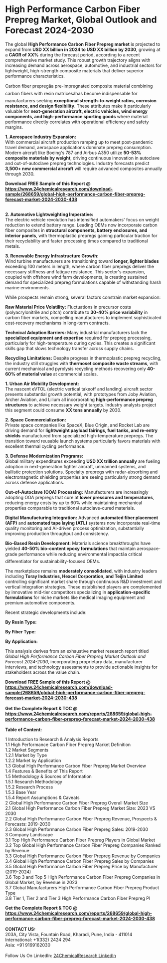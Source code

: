 <h1>High Performance Carbon Fiber Prepreg Market, Global Outlook and Forecast 2024-2030</h1><p>The global <strong>High Performance Carbon Fiber Prepreg market</strong> is projected to expand from <strong>USD XX billion in 2024 to USD XX billion by 2030</strong>, growing at a <strong>CAGR of XX%</strong> during the forecast period, according to a recent comprehensive market study. This robust growth trajectory aligns with increasing demand across aerospace, automotive, and industrial sectors for lightweight, high-strength composite materials that deliver superior performance characteristics.</p><p>Carbon fiber prepregâa pre-impregnated composite material combining carbon fibers with resin matricesâhas become indispensable for manufacturers seeking <strong>exceptional strength-to-weight ratios, corrosion resistance, and design flexibility</strong>. These attributes make it particularly valuable for <strong>next-generation aircraft, electric vehicles, wind energy components, and high-performance sporting goods</strong> where material performance directly correlates with operational efficiency and safety margins.</p><p><strong>1. Aerospace Industry Expansion:</strong><br>
With commercial aircraft production ramping up to meet post-pandemic travel demand, aerospace applications dominate prepreg consumption. Modern aircraft like Boeing's 787 and Airbus A350 utilize <strong>50-53% composite materials by weight</strong>, driving continuous innovation in autoclave and out-of-autoclave prepreg technologies. Industry forecasts predict <strong>3,500+ new commercial aircraft</strong> will require advanced composites annually through 2030.</p><div><b>Download FREE Sample of this Report @ 
            <a href="https://www.24chemicalresearch.com/download-sample/268659/global-high-performance-carbon-fiber-prepreg-forecast-market-2024-2030-438">
            https://www.24chemicalresearch.com/download-sample/268659/global-high-performance-carbon-fiber-prepreg-forecast-market-2024-2030-438</a></b></div><br><p><strong>2. Automotive Lightweighting Imperative:</strong><br>
The electric vehicle revolution has intensified automakers' focus on weight reduction to extend battery range. Leading OEMs now incorporate carbon fiber composites in <strong>structural components, battery enclosures, and interior panels</strong>, with thermoplastic prepregs gaining particular traction for their recyclability and faster processing times compared to traditional metals.</p><p><strong>3. Renewable Energy Infrastructure Growth:</strong><br>
Wind turbine manufacturers are transitioning toward <strong>longer, lighter blades</strong> exceeding 100 meters in length, where carbon fiber prepregs deliver the necessary stiffness and fatigue resistance. This sector's expansion, coupled with offshore wind farm developments, is creating sustained demand for specialized prepreg formulations capable of withstanding harsh marine environments.</p><p>While prospects remain strong, several factors constrain market expansion:</p><p><strong>Raw Material Price Volatility:</strong> Fluctuations in precursor costs (polyacrylonitrile and pitch) contribute to <strong>30-40% price variability</strong> in carbon fiber markets, compelling manufacturers to implement sophisticated cost-recovery mechanisms in long-term contracts.</p><p><strong>Technical Adoption Barriers:</strong> Many industrial manufacturers lack the <strong>specialized equipment and expertise</strong> required for prepreg processing, particularly for high-temperature curing cycles. This creates a significant skills gap that slows technology transfer across supply chains.</p><p><strong>Recycling Limitations:</strong> Despite progress in thermoplastic prepreg recycling, the industry still struggles with <strong>thermoset composite waste streams</strong>, with current mechanical and pyrolysis recycling methods recovering only <strong>40-60% of material value</strong> at commercial scales.</p><p><strong>1. Urban Air Mobility Development:</strong><br>
The nascent eVTOL (electric vertical takeoff and landing) aircraft sector presents substantial growth potential, with prototypes from Joby Aviation, Archer Aviation, and Lilium all incorporating <strong>high-performance prepreg structures</strong> to achieve necessary weight targets. Industry analysts project this segment could consume <strong>XX tons annually</strong> by 2030.</p><p><strong>2. Space Commercialization:</strong><br>
Private space companies like SpaceX, Blue Origin, and Rocket Lab are driving demand for <strong>lightweight payload fairings, fuel tanks, and re-entry shields</strong> manufactured from specialized high-temperature prepregs. The transition toward reusable launch systems particularly favors materials with excellent thermal cycling performance.</p><p><strong>3. Defense Modernization Programs:</strong><br>
Global military expenditures exceeding <strong>USD XX trillion annually</strong> are fueling adoption in next-generation fighter aircraft, unmanned systems, and ballistic protection solutions. Specialty prepregs with radar-absorbing and electromagnetic shielding properties are seeing particularly strong demand across defense applications.</p><p><strong>Out-of-Autoclave (OOA) Processing:</strong> Manufacturers are increasingly adopting OOA prepregs that cure at <strong>lower pressures and temperatures</strong>, reducing energy costs by up to 60% while maintaining mechanical properties comparable to traditional autoclave-cured materials.</p><p><strong>Digital Manufacturing Integration:</strong> Advanced <strong>automated fiber placement (AFP)</strong> and <strong>automated tape laying (ATL)</strong> systems now incorporate real-time quality monitoring and AI-driven process optimization, substantially improving production throughput and consistency.</p><p><strong>Bio-Based Resin Development:</strong> Materials science breakthroughs have yielded <strong>40-50% bio-content epoxy formulations</strong> that maintain aerospace-grade performance while reducing environmental impactâa critical differentiator for sustainability-focused OEMs.</p><p>The marketplace remains <strong>moderately consolidated</strong>, with industry leaders including <strong>Toray Industries, Hexcel Corporation, and Teijin Limited</strong> controlling significant market share through continuous R&amp;D investment and vertical integration strategies. These established players are complemented by innovative mid-tier competitors specializing in <strong>application-specific formulations</strong> for niche markets like medical imaging equipment and premium automotive components.</p><p>Recent strategic developments include:</p><p><strong>By Resin Type:</strong></p><p><strong>By Fiber Type:</strong></p><p><strong>By Application:</strong></p><p>This analysis derives from an exhaustive market research report titled <em>Global High Performance Carbon Fiber Prepreg Market Outlook and Forecast 2024-2030</em>, incorporating proprietary data, manufacturer interviews, and technology assessments to provide actionable insights for stakeholders across the value chain.</p><div><b>Download FREE Sample of this Report @ 
            <a href="https://www.24chemicalresearch.com/download-sample/268659/global-high-performance-carbon-fiber-prepreg-forecast-market-2024-2030-438">
            https://www.24chemicalresearch.com/download-sample/268659/global-high-performance-carbon-fiber-prepreg-forecast-market-2024-2030-438</a></b></div><br><div><b>Get the Complete Report & TOC @ 
            <a href="https://www.24chemicalresearch.com/reports/268659/global-high-performance-carbon-fiber-prepreg-forecast-market-2024-2030-438">
            https://www.24chemicalresearch.com/reports/268659/global-high-performance-carbon-fiber-prepreg-forecast-market-2024-2030-438</a></b></div><br>
            <b>Table of Content:</b><p>1 Introduction to Research & Analysis Reports<br />
    1.1 High Performance Carbon Fiber Prepreg Market Definition<br />
    1.2 Market Segments<br />
        1.2.1 Market by Type<br />
        1.2.2 Market by Application<br />
    1.3 Global High Performance Carbon Fiber Prepreg Market Overview<br />
    1.4 Features & Benefits of This Report<br />
    1.5 Methodology & Sources of Information<br />
        1.5.1 Research Methodology<br />
        1.5.2 Research Process<br />
        1.5.3 Base Year<br />
        1.5.4 Report Assumptions & Caveats<br />
2 Global High Performance Carbon Fiber Prepreg Overall Market Size<br />
    2.1 Global High Performance Carbon Fiber Prepreg Market Size: 2023 VS 2030<br />
    2.2 Global High Performance Carbon Fiber Prepreg Revenue, Prospects & Forecasts: 2019-2030<br />
    2.3 Global High Performance Carbon Fiber Prepreg Sales: 2019-2030<br />
3 Company Landscape<br />
    3.1 Top High Performance Carbon Fiber Prepreg Players in Global Market<br />
    3.2 Top Global High Performance Carbon Fiber Prepreg Companies Ranked by Revenue<br />
    3.3 Global High Performance Carbon Fiber Prepreg Revenue by Companies<br />
    3.4 Global High Performance Carbon Fiber Prepreg Sales by Companies<br />
    3.5 Global High Performance Carbon Fiber Prepreg Price by Manufacturer (2019-2024)<br />
    3.6 Top 3 and Top 5 High Performance Carbon Fiber Prepreg Companies in Global Market, by Revenue in 2023<br />
    3.7 Global Manufacturers High Performance Carbon Fiber Prepreg Product Type<br />
    3.8 Tier 1, Tier 2 and Tier 3 High Performance Carbon Fiber Prepreg Pl</p><div><b>Get the Complete Report & TOC @ 
            <a href="https://www.24chemicalresearch.com/reports/268659/global-high-performance-carbon-fiber-prepreg-forecast-market-2024-2030-438">
            https://www.24chemicalresearch.com/reports/268659/global-high-performance-carbon-fiber-prepreg-forecast-market-2024-2030-438</a></b></div><br><b>CONTACT US:</b><br>
            203A, City Vista, Fountain Road, Kharadi, Pune, India - 411014<br>
            International: +1(332) 2424 294<br>
            Asia: +91 9169162030 <br><br>
            Follow Us On LinkedIn: <a href="https://www.linkedin.com/company/24chemicalresearch/">24ChemicalResearch LinkedIn</a>